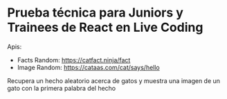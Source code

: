 # Prueba técnica para Juniors y Trainees de React en Live Coding

Apis:

- Facts Random: https://catfact.ninja/fact
- Image Random: https://cataas.com/cat/says/hello

Recupera un hecho aleatorio acerca de gatos y muestra una imagen de un gato con la primera palabra del hecho
